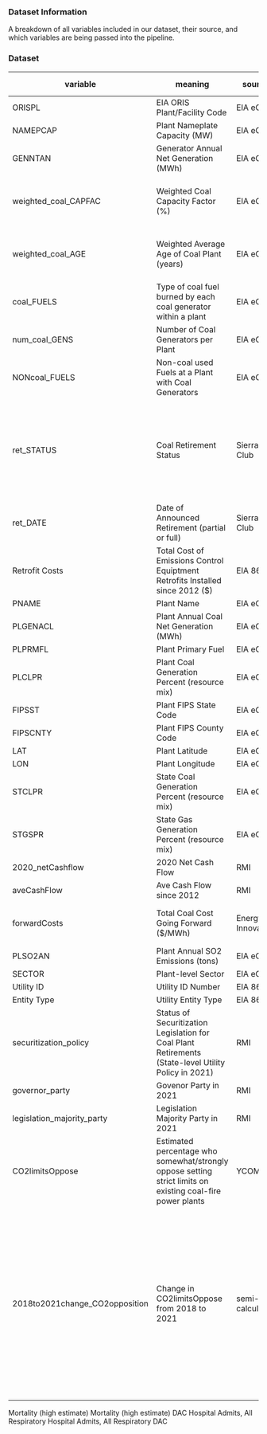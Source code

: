 ### **Dataset Information**
A breakdown of all variables included in our dataset, their source, and which variables are being passed into the pipeline.

### **Dataset**
|variable       |meaning                      |source         |raw or calculated|calculation                 |pipeline variable?  |
|---------------|-----------------------------|---------------|-----------------|----------------------------|--------------------|
ORISPL          |EIA ORIS Plant/Facility Code |EIA eGRID      |raw              |                            |no                  |
NAMEPCAP        |Plant Nameplate Capacity (MW)|EIA eGRID      |raw              |                            |yes                 |
GENNTAN         |Generator Annual Net Generation (MWh)|EIA eGRID|semi-calculated|Summed for all coal generators within a plant|yes|
weighted_coal_CAPFAC|Weighted Coal Capacity Factor (%)|EIA eGRID|calculated|Capacity factor of each generator within a plant, weighted by its 2020 net generation, averaged across a plant|yes|
weighted_coal_AGE|Weighted Average Age of Coal Plant (years)|EIA eGRID|calculated|Age of each coal generator within a plant, weighted by its nameplate capacity, averaged across a plant|yes|
coal_FUELS      |Type of coal fuel burned by each coal generator within a plant |EIA eGRID|raw|              |no                  |
num_coal_GENS   |Number of Coal Generators per Plant|EIA eGRID|raw              |                            |yes                 |
NONcoal_FUELS   |Non-coal used Fuels at a Plant with Coal Generators|EIA eGRID|raw|                          |no                  |
ret_STATUS      |Coal Retirement Status       |Sierra Club    |semi-calculated  |No proposed retirements endoced with 0, Entire Plant Proposed Retirement encoded with 1, Patrial Plant Proposed Retirement encoded with 2 -- Fuel replacement/conversion counted as retirement|yes|
ret_DATE        |Date of Announced Retirement (partial or full)|Sierra Club|raw |                            |no                  |  
Retrofit Costs  |Total Cost of Emissions Control Equiptment Retrofits Installed since 2012 ($)|EIA 860|semi-calculated|Costs summed across all coal generators within a plant|yes|
PNAME           |Plant Name                   |EIA eGRID      |raw              |                            |no                  |
PLGENACL        |Plant Annual Coal Net Generation (MWh)|EIA eGRID|raw           |                            |yes                 |
PLPRMFL         |Plant Primary Fuel           |EIA eGRID      |raw              |                            |yes                 |
PLCLPR          |Plant Coal Generation Percent (resource mix)|EIA eGRID|raw     |                            |yes                 |
FIPSST          |Plant FIPS State Code        |EIA eGRID      |raw              |                            |no                  |
FIPSCNTY        |Plant FIPS County Code       |EIA eGRID      |raw              |                            |no                  |
LAT             |Plant Latitude               |EIA eGRID      |raw              |                            |no                  |
LON             |Plant Longitude              |EIA eGRID      |raw              |                            |no                  |
STCLPR          |State Coal Generation Percent (resource mix)|EIA eGRID|raw     |                            |no                  |
STGSPR          |State Gas Generation Percent (resource mix) |EIA eGRID|raw     |                            |no                  |
2020_netCashflow|2020 Net Cash Flow           |RMI            |semi-calculated  |Summed monthly cash flows throughout 2020|yes    |
aveCashFlow     |Ave Cash Flow since 2012     |RMI            |semi-calculated  |Average of net montly cash flow per plant|yes    |
forwardCosts    |Total Coal Cost Going Forward ($/MWh)|Energy Innovation|raw    |see [Coal Cost Crossover 3.0](https://energyinnovation.org/publication/the-coal-cost-crossover-3-0/) for detailed methodology explanation|yes|
PLSO2AN         |Plant Annual SO2 Emissions (tons)|EIA eGRID  |raw              |                            |yes                 |
SECTOR          |Plant-level Sector           |EIA eGRID      |raw              |                            |no                  |
Utility ID      |Utility ID Number            |EIA 860        |raw              |                            |no                  |
Entity Type     |Utility Entity Type          |EIA 860        |raw              |                            |no                  |
securitization_policy|Status of Securitization Legislation for Coal Plant Retirements (State-level Utility Policy in 2021)|RMI|raw| |yes  |
governor_party  |Govenor Party in 2021        |RMI            |raw              |                            |yes                 |
legislation_majority_party|Legislation Majority Party in 2021|RMI|raw           |                            |yes                 |
CO2limitsOppose |Estimated percentage who somewhat/strongly oppose setting strict limits on existing coal-fire power plants|YCOM|raw| |yes|
2018to2021change_CO2opposition|Change in CO2limitsOppose from 2018 to 2021|semi-calculated|2018 values subtracted from 2021 values. Positive values represent an increase in opposition to setting strict limits on existing coal-fire power plants|yes|
Mortality (high estimate)
Mortality (high estimate) DAC
Hospital Admits, All Respiratory
Hospital Admits, All Respiratory DAC
